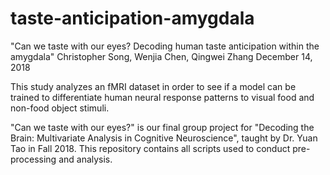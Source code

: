 # taste-anticipation-amygdala
"Can we taste with our eyes? Decoding human taste anticipation within the amygdala"
Christopher Song, Wenjia Chen, Qingwei Zhang
December 14, 2018

This study analyzes an fMRI dataset in order to see if a model can be trained to differentiate human neural response patterns to visual food and non-food object stimuli.

"Can we taste with our eyes?" is our final group project for "Decoding the Brain: Multivariate Analysis in Cognitive Neuroscience", taught by Dr. Yuan Tao in Fall 2018.
This repository contains all scripts used to conduct pre-processing and analysis.
